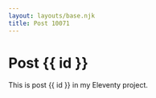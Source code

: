 ```yaml
---
layout: layouts/base.njk
title: Post 10071
---
```


# Post {{ id }}

This is post {{ id }} in my Eleventy project.
